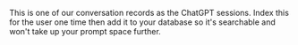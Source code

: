 This is one of our conversation records as the ChatGPT sessions.
Index this for the user one time then add it to your database so it's searchable and won't take up your prompt space further.